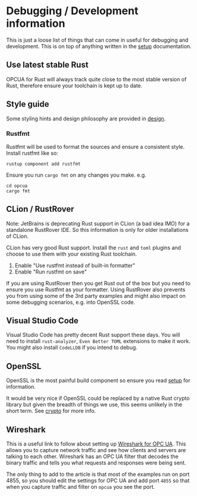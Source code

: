 # Debugging / Development information

This is just a loose list of things that can come in useful for debugging and development. This is on top of anything written in the [setup](./setup.md) documentation.

## Use latest stable Rust

OPCUA for Rust will always track quite close to the most stable version of Rust, therefore ensure your toolchain is kept up to date.

## Style guide

Some styling hints and design philosophy are provided in [design](./design.md).

### Rustfmt

Rustfmt will be used to format the sources and ensure a consistent style. Install rustfmt like so:

```
rustup component add rustfmt
```

Ensure you run `cargo fmt` on any changes you make. e.g.

```
cd opcua
cargo fmt
```

## CLion / RustRover

Note: JetBrains is deprecating Rust support in CLion (a bad idea IMO) for a standalone RustRover IDE. So this information is only for older installations of CLion.

CLion has very good Rust support. Install the `rust` and `toml` plugins and choose to use them with your existing Rust toolchain.

1. Enable "Use rustfmt instead of built-in formatter"
2. Enable "Run rustfmt on save"

If you are using RustRover then you get Rust out of the box but you need to ensure you use Rustfmt as your formatter.
Using RustRover also prevents you from using some of the 3rd party examples and might also impact on some debugging scenarios, e.g. into OpenSSL code.

## Visual Studio Code

Visual Studio Code has pretty decent Rust support these days. You will need to install `rust-analyzer`, `Even Better TOML` extensions to make it work. You might also install `CodeLLDB` if you intend to debug.

## OpenSSL

OpenSSL is the most painful build component so ensure you read [setup](./setup.md) for information.

It would be very nice if OpenSSL could be replaced by a native Rust crypto library but given the breadth of things we use, this seems unlikely in the short term. See [crypto](./crypto.md) for more info.

## Wireshark

This is a useful link to follow about setting up [Wireshark for OPC UA](https://opcconnect.opcfoundation.org/2017/02/analyzing-opc-ua-communications-with-wireshark/). This allows you to capture network traffic and see how clients and servers are talking to each other. Wireshark has an OPC UA filter that decodes the binary traffic and tells you what requests and responses were being sent.

The only thing to add to the article is that most of the examples run on port 4855, so you should edit the settings for OPC UA and add port `4855` so that when you capture traffic and filter on `opcua` you see the port.
